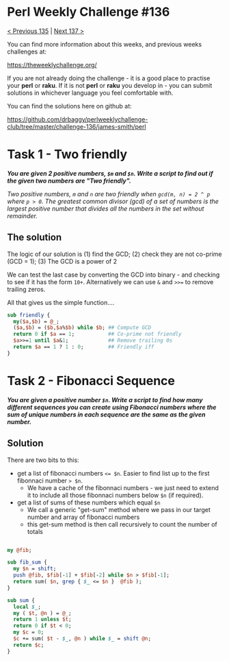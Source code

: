 # Perl Weekly Challenge #136

[< Previous 135](https://github.com/drbaggy/perlweeklychallenge-club/tree/master/challenge-135/james-smith) |
[Next 137 >](https://github.com/drbaggy/perlweeklychallenge-club/tree/master/challenge-137/james-smith)

You can find more information about this weeks, and previous weeks challenges at:

  https://theweeklychallenge.org/

If you are not already doing the challenge - it is a good place to practise your
**perl** or **raku**. If it is not **perl** or **raku** you develop in - you can
submit solutions in whichever language you feel comfortable with.

You can find the solutions here on github at:

https://github.com/drbaggy/perlweeklychallenge-club/tree/master/challenge-136/james-smith/perl

# Task 1 -  Two friendly

***You are given 2 positive numbers, `$m` and `$n`. Write a script to find out if the given two numbers are "Two friendly".***

*Two positive numbers, `m` and `n` are two friendly when `gcd(m, n) = 2 ^ p` where `p > 0`. The greatest common divisor (gcd) of a set of numbers is the largest positive number that divides all the numbers in the set without remainder.*

## The solution

The logic of our solution is (1) find the GCD; (2) check they are not co-prime (GCD = 1); (3) The GCD is a power of 2

We can test the last case by converting the GCD into binary - and checking to see if it has the form `10+`. Alternatively we can use `&` and `>>=` to remove trailing zeros.

All that gives us the simple function....

```perl
sub friendly {
  my($a,$b) = @_;
  ($a,$b) = ($b,$a%$b) while $b; ## Compute GCD
  return 0 if $a == 1;           ## Co-prime not friendly
  $a>>=1 until $a&1;             ## Remove trailing 0s
  return $a == 1 ? 1 : 0;        ## Friendly iff
}

```

# Task 2 - Fibonacci Sequence

***You are given a positive number `$n`. Write a script to find how many different sequences you can create using Fibonacci numbers where the sum of unique numbers in each sequence are the same as the given number.***

## Solution

There are two bits to this:
 * get a list of fibonacci numbers `<= $n`. Easier to find list up to the first fibonnaci number `> $n`.
   * We have a cache of the fibonnaci numbers - we just need to extend it to include all those fibonnaci numbers below `$n` (if required).
 * get a list of sums of these numbers which equal `$n`
   * We call a generic "get-sum" method where we pass in our target number and array of fibonacci numbers
   * this get-sum method is then call recursively to count the number of totals
 
```perl

my @fib;

sub fib_sum {
  my $n = shift;
  push @fib, $fib[-1] + $fib[-2] while $n > $fib[-1];
  return sum( $n, grep { $_ <= $n }  @fib );
}

sub sum {
  local $_;
  my ( $t, @n ) = @_;
  return 1 unless $t;
  return 0 if $t < 0;
  my $c = 0;
  $c += sum( $t - $_, @n ) while $_ = shift @n;
  return $c;
}

```
